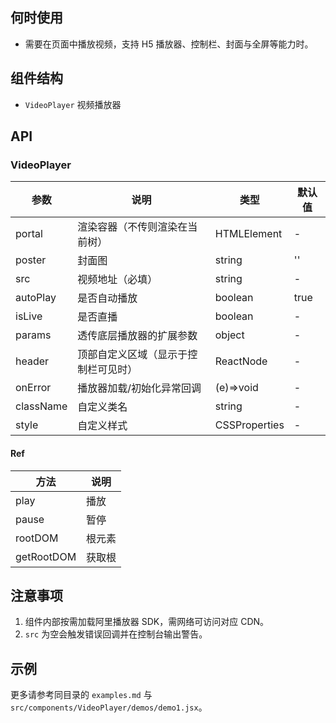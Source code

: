 ## 何时使用

- 需要在页面中播放视频，支持 H5 播放器、控制栏、封面与全屏等能力时。

## 组件结构

- `VideoPlayer` 视频播放器

## API

### VideoPlayer

| 参数      | 说明                                 | 类型          | 默认值 |
| --------- | ------------------------------------ | ------------- | ------ |
| portal    | 渲染容器（不传则渲染在当前树）       | HTMLElement   | -      |
| poster    | 封面图                               | string        | ''     |
| src       | 视频地址（必填）                     | string        | -      |
| autoPlay  | 是否自动播放                         | boolean       | true   |
| isLive    | 是否直播                             | boolean       | -      |
| params    | 透传底层播放器的扩展参数             | object        | -      |
| header    | 顶部自定义区域（显示于控制栏可见时） | ReactNode     | -      |
| onError   | 播放器加载/初始化异常回调            | (e)=>void     | -      |
| className | 自定义类名                           | string        | -      |
| style     | 自定义样式                           | CSSProperties | -      |

#### Ref

| 方法       | 说明   |
| ---------- | ------ |
| play       | 播放   |
| pause      | 暂停   |
| rootDOM    | 根元素 |
| getRootDOM | 获取根 |

## 注意事项

1. 组件内部按需加载阿里播放器 SDK，需网络可访问对应 CDN。
2. `src` 为空会触发错误回调并在控制台输出警告。

## 示例

更多请参考同目录的 `examples.md` 与 `src/components/VideoPlayer/demos/demo1.jsx`。
